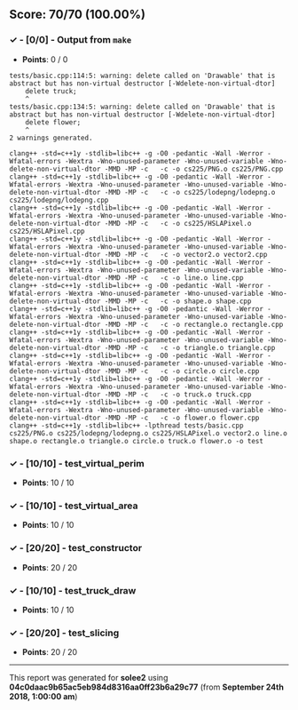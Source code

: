 


## Score: 70/70 (100.00%)


### ✓ - [0/0] - Output from `make`

- **Points**: 0 / 0

```
tests/basic.cpp:114:5: warning: delete called on 'Drawable' that is abstract but has non-virtual destructor [-Wdelete-non-virtual-dtor]
    delete truck;
    ^
tests/basic.cpp:134:5: warning: delete called on 'Drawable' that is abstract but has non-virtual destructor [-Wdelete-non-virtual-dtor]
    delete flower;
    ^
2 warnings generated.

```
```
clang++ -std=c++1y -stdlib=libc++ -g -O0 -pedantic -Wall -Werror -Wfatal-errors -Wextra -Wno-unused-parameter -Wno-unused-variable -Wno-delete-non-virtual-dtor -MMD -MP -c   -c -o cs225/PNG.o cs225/PNG.cpp
clang++ -std=c++1y -stdlib=libc++ -g -O0 -pedantic -Wall -Werror -Wfatal-errors -Wextra -Wno-unused-parameter -Wno-unused-variable -Wno-delete-non-virtual-dtor -MMD -MP -c   -c -o cs225/lodepng/lodepng.o cs225/lodepng/lodepng.cpp
clang++ -std=c++1y -stdlib=libc++ -g -O0 -pedantic -Wall -Werror -Wfatal-errors -Wextra -Wno-unused-parameter -Wno-unused-variable -Wno-delete-non-virtual-dtor -MMD -MP -c   -c -o cs225/HSLAPixel.o cs225/HSLAPixel.cpp
clang++ -std=c++1y -stdlib=libc++ -g -O0 -pedantic -Wall -Werror -Wfatal-errors -Wextra -Wno-unused-parameter -Wno-unused-variable -Wno-delete-non-virtual-dtor -MMD -MP -c   -c -o vector2.o vector2.cpp
clang++ -std=c++1y -stdlib=libc++ -g -O0 -pedantic -Wall -Werror -Wfatal-errors -Wextra -Wno-unused-parameter -Wno-unused-variable -Wno-delete-non-virtual-dtor -MMD -MP -c   -c -o line.o line.cpp
clang++ -std=c++1y -stdlib=libc++ -g -O0 -pedantic -Wall -Werror -Wfatal-errors -Wextra -Wno-unused-parameter -Wno-unused-variable -Wno-delete-non-virtual-dtor -MMD -MP -c   -c -o shape.o shape.cpp
clang++ -std=c++1y -stdlib=libc++ -g -O0 -pedantic -Wall -Werror -Wfatal-errors -Wextra -Wno-unused-parameter -Wno-unused-variable -Wno-delete-non-virtual-dtor -MMD -MP -c   -c -o rectangle.o rectangle.cpp
clang++ -std=c++1y -stdlib=libc++ -g -O0 -pedantic -Wall -Werror -Wfatal-errors -Wextra -Wno-unused-parameter -Wno-unused-variable -Wno-delete-non-virtual-dtor -MMD -MP -c   -c -o triangle.o triangle.cpp
clang++ -std=c++1y -stdlib=libc++ -g -O0 -pedantic -Wall -Werror -Wfatal-errors -Wextra -Wno-unused-parameter -Wno-unused-variable -Wno-delete-non-virtual-dtor -MMD -MP -c   -c -o circle.o circle.cpp
clang++ -std=c++1y -stdlib=libc++ -g -O0 -pedantic -Wall -Werror -Wfatal-errors -Wextra -Wno-unused-parameter -Wno-unused-variable -Wno-delete-non-virtual-dtor -MMD -MP -c   -c -o truck.o truck.cpp
clang++ -std=c++1y -stdlib=libc++ -g -O0 -pedantic -Wall -Werror -Wfatal-errors -Wextra -Wno-unused-parameter -Wno-unused-variable -Wno-delete-non-virtual-dtor -MMD -MP -c   -c -o flower.o flower.cpp
clang++ -std=c++1y -stdlib=libc++ -lpthread tests/basic.cpp cs225/PNG.o cs225/lodepng/lodepng.o cs225/HSLAPixel.o vector2.o line.o shape.o rectangle.o triangle.o circle.o truck.o flower.o -o test

```


### ✓ - [10/10] - test_virtual_perim

- **Points**: 10 / 10





### ✓ - [10/10] - test_virtual_area

- **Points**: 10 / 10





### ✓ - [20/20] - test_constructor

- **Points**: 20 / 20





### ✓ - [10/10] - test_truck_draw

- **Points**: 10 / 10





### ✓ - [20/20] - test_slicing

- **Points**: 20 / 20





---

This report was generated for **solee2** using **04c0daac9b65ac5eb984d8316aa0ff23b6a29c77** (from **September 24th 2018, 1:00:00 am**)
